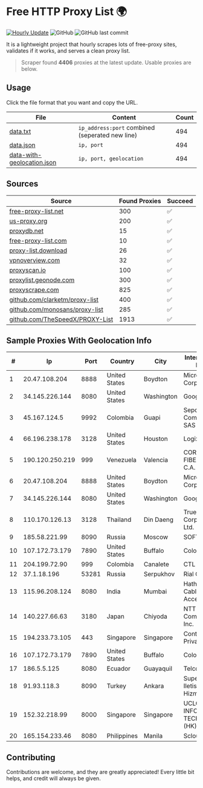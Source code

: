 
# Free HTTP Proxy List 🌍

[![Hourly Update](https://github.com/mertguvencli/http-proxy-list/actions/workflows/main.yml/badge.svg?branch=main)](https://github.com/mertguvencli/http-proxy-list/actions/workflows/main.yml)
![GitHub](https://img.shields.io/github/license/mertguvencli/http-proxy-list)
![GitHub last commit](https://img.shields.io/github/last-commit/mertguvencli/http-proxy-list)

It is a lightweight project that hourly scrapes lots of free-proxy sites, validates if it works, and serves a clean proxy list.


> Scraper found **4406** proxies at the latest update. Usable proxies are below.

## Usage

Click the file format that you want and copy the URL.


|File|Content|Count|
|----|-------|-----|
|[data.txt](https://raw.githubusercontent.com/mertguvencli/http-proxy-list/main/proxy-list/data.txt)|`ip_address:port` combined (seperated new line)|494|
|[data.json](https://raw.githubusercontent.com/mertguvencli/http-proxy-list/main/proxy-list/data.json)|`ip, port`|494|
|[data-with-geolocation.json](https://raw.githubusercontent.com/mertguvencli/http-proxy-list/main/proxy-list/data-with-geolocation.json)|`ip, port, geolocation`|494|

## Sources

|Source|Found Proxies|Succeed|
|------|-------------|-------|
|[free-proxy-list.net](https://free-proxy-list.net)|300|✅|
|[us-proxy.org](https://www.us-proxy.org)|200|✅|
|[proxydb.net](http://proxydb.net)|15|✅|
|[free-proxy-list.com](https://free-proxy-list.com/?page=&port=&type%5B%5D=http&type%5B%5D=https&up_time=0&search=Search)|10|✅|
|[proxy-list.download](https://www.proxy-list.download/HTTP)|26|✅|
|[vpnoverview.com](https://vpnoverview.com/privacy/anonymous-browsing/free-proxy-servers)|32|✅|
|[proxyscan.io](https://www.proxyscan.io)|100|✅|
|[proxylist.geonode.com](https://proxylist.geonode.com/api/proxy-list?limit=300&page=1&sort_by=lastChecked&sort_type=desc&protocols=http,https)|300|✅|
|[proxyscrape.com](https://api.proxyscrape.com/v2/?request=displayproxies&protocol=http&timeout=10000&country=all&ssl=all&anonymity=all)|825|✅|
|[github.com/clarketm/proxy-list](https://raw.githubusercontent.com/clarketm/proxy-list/master/proxy-list-raw.txt)|400|✅|
|[github.com/monosans/proxy-list](https://raw.githubusercontent.com/monosans/proxy-list/main/proxies/http.txt)|285|✅|
|[github.com/TheSpeedX/PROXY-List](https://raw.githubusercontent.com/TheSpeedX/PROXY-List/master/http.txt)|1913|✅|


## Sample Proxies With Geolocation Info

|#|Ip|Port|Country|City|Internet Service Provider|
|-|--|----|-------|----|-------------------------|
|1|20.47.108.204|8888|United States|Boydton|Microsoft Corporation|
|2|34.145.226.144|8080|United States|Washington|Google LLC|
|3|45.167.124.5|9992|Colombia|Guapi|Sepcom Comunicaciones SAS|
|4|66.196.238.178|3128|United States|Houston|Logix|
|5|190.120.250.219|999|Venezuela|Valencia|CORPORACION FIBEX TELECOM, C.A.|
|6|20.47.108.204|8888|United States|Boydton|Microsoft Corporation|
|7|34.145.226.144|8080|United States|Washington|Google LLC|
|8|110.170.126.13|3128|Thailand|Din Daeng|True Internet Corporation CO. Ltd.|
|9|185.58.221.99|8090|Russia|Moscow|SOFTLINE|
|10|107.172.73.179|7890|United States|Buffalo|ColoCrossing|
|11|204.199.72.90|999|Colombia|Canalete|CTL Colombia|
|12|37.1.18.196|53281|Russia|Serpukhov|Rial Com JSC|
|13|115.96.208.124|8080|India|Mumbai|Hathway IP over Cable Internet Access|
|14|140.227.66.63|3180|Japan|Chiyoda|NTT PC Communications, Inc.|
|15|194.233.73.105|443|Singapore|Singapore|Contabo Asia Private Limited|
|16|107.172.73.179|7890|United States|Buffalo|ColoCrossing|
|17|186.5.5.125|8080|Ecuador|Guayaquil|Telconet S.A|
|18|91.93.118.3|8090|Turkey|Ankara|Superonline Iletisim Hizmetleri A.S.|
|19|152.32.218.99|8000|Singapore|Singapore|UCLOUD INFORMATION TECHNOLOGY (HK) LIMITED|
|20|165.154.233.46|8080|Philippines|Manila|Scloud Pte Ltd|



## Contributing

Contributions are welcome, and they are greatly appreciated! Every
little bit helps, and credit will always be given.

